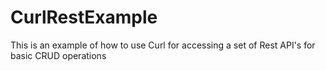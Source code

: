 CurlRestExample
===============

This is an example of how to use Curl for accessing a set of Rest API's for basic CRUD operations
